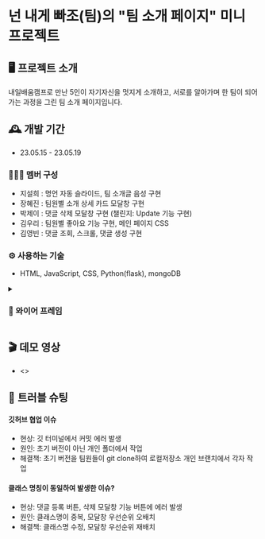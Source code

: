 # 넌 내게 빠조(팀)의 "팀 소개 페이지" 미니 프로젝트
## 🖥️ 프로젝트 소개
내일배움캠프로 만난 5인이 자기자신을 멋지게 소개하고, 서로를 알아가며 한 팀이 되어가는 과정을 그린 팀 소개 페이지입니다.
<br>

## 🕰️ 개발 기간
* 23.05.15 - 23.05.19

### 🧑‍🤝‍🧑 멤버 구성
- 지설희 : 명언 자동 슬라이드, 팀 소개글 음성 구현
- 장혜진 : 팀원별 소개 상세 카드 모달창 구현 
- 박제이 : 댓글 삭제 모달창 구현 (챌린지: Update 기능 구현)
- 김우리 : 팀원별 좋아요 기능 구현, 메인 페이지 CSS
- 김영빈 : 댓글 조회, 스크롤, 댓글 생성 구현 

### ⚙️ 사용하는 기술
- HTML, JavaScript, CSS, Python(flask), mongoDB

<details>
  <summary><h3> 🎨 와이어 프레임</h3></summary>
<div markdown="1">       
![ourTeamPage_와이어 프레임](https://github.com/jei1211/team_mini/assets/120562771/30065040-9048-456e-9158-d36f38f70138?raw=true)
</div>
</details>

## 🎬 데모 영상
* <>

## 📌 트러블 슈팅
#### 깃허브 협업 이슈
- 현상: 깃 터미널에서 커밋 에러 발생
- 원인: 초기 버전이 아닌 개인 폴더에서 작업
- 해결책: 초기 버전을 팀원들이 git clone하여 로컬저장소 개인 브랜치에서 각자 작업
#### 클래스 명칭이 동일하여 발생한 이슈?
- 현상: 댓글 등록 버튼, 삭제 모달창 기능 버튼에 에러 발생
- 원인: 클래스명이 중복, 모달창 우선순위 오배치
- 해결책: 클래스명 수정, 모달창 우선순위 재배치
